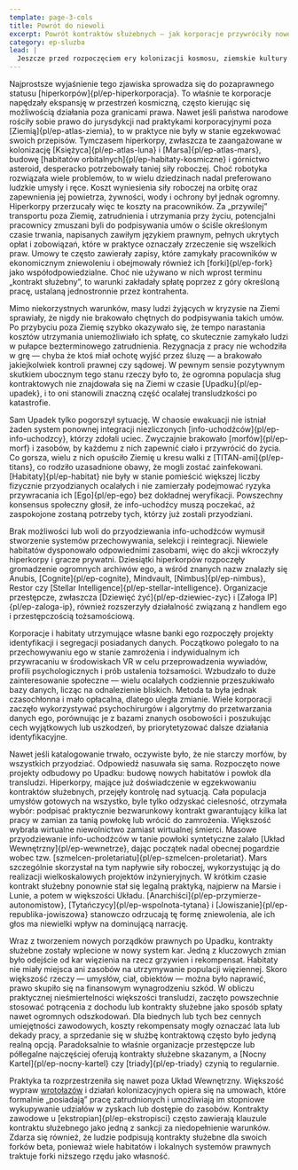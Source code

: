 ```yaml
---
template: page-3-cols
title: Powrót do niewoli
excerpt: Powrót kontraktów służebnych — jak korporacje przywróciły nowoczesne niewolnictwo.
category: ep-sluzba
lead: |
  Jeszcze przed rozpoczęciem ery kolonizacji kosmosu, ziemskie kultury i ustroje polityczne usunęły z systemów prawnych i społecznych instytucję [kontraktu służebnego](https://pl.wikipedia.org/wiki/Niewola_kontraktowa), niewolnictwo i inne formy legalnego zniewolenia. Historia tych praktyk była powszechnie potępiana. Większość ludzi i transludzi postrzegała wszelką formę ekonomicznej kontroli nad jednostką i jej działaniami jako niedopuszczalną. Jak zatem doszło do tego, że kontrakt służebny nie tylko powrócił w społeczeństwie transludzkim, ale stał się znaczącą siłą ekonomiczną i społeczną?
---
```


Najprostsze wyjaśnienie tego zjawiska sprowadza się do pozaprawnego statusu [hiperkorpów]{pl/ep-hiperkorporacja}. To właśnie te korporacje napędzały ekspansję w przestrzeń kosmiczną, często kierując się możliwością działania poza granicami prawa. Nawet jeśli państwa narodowe rościły sobie prawo do jurysdykcji nad praktykami korporacyjnymi poza [Ziemią]{pl/ep-atlas-ziemia}, to w praktyce nie były w stanie egzekwować swoich przepisów. Tymczasem hiperkorpy, zwłaszcza te zaangażowane w kolonizację [Księżyca]{pl/ep-atlas-luna} i [Marsa]{pl/ep-atlas-mars}, budowę [habitatów orbitalnych]{pl/ep-habitaty-kosmiczne} i górnictwo asteroid, desperacko potrzebowały taniej siły roboczej. Choć robotyka rozwiązała wiele problemów, to w wielu dziedzinach nadal preferowano ludzkie umysły i ręce. Koszt wyniesienia siły roboczej na orbitę oraz zapewnienia jej powietrza, żywności, wody i ochrony był jednak ogromny. Hiperkorpy przerzucały więc te koszty na pracowników. Za „przywilej” transportu poza Ziemię, zatrudnienia i utrzymania przy życiu, potencjalni pracownicy zmuszani byli do podpisywania umów o ściśle określonym czasie trwania, napisanych zawiłym językiem prawnym, pełnych ukrytych opłat i zobowiązań, które w praktyce oznaczały zrzeczenie się wszelkich praw. Umowy te często zawierały zapisy, które zamykały pracowników w ekonomicznym zniewoleniu i obejmowały również ich [forki]{pl/ep-fork} jako współodpowiedzialne. Choć nie używano w nich wprost terminu „kontrakt służebny”, to warunki zakładały spłatę poprzez z góry określoną pracę, ustalaną jednostronnie przez kontrahenta.

Mimo niekorzystnych warunków, masy ludzi żyjących w kryzysie na Ziemi sprawiały, że nigdy nie brakowało chętnych do podpisywania takich umów. Po przybyciu poza Ziemię szybko okazywało się, że tempo narastania kosztów utrzymania uniemożliwiało ich spłatę, co skutecznie zamykało ludzi w pułapce bezterminowego zatrudnienia. Rezygnacja z pracy nie wchodziła w grę — chyba że ktoś miał ochotę wyjść przez śluzę — a brakowało jakiejkolwiek kontroli prawnej czy sądowej. W pewnym sensie pozytywnym skutkiem ubocznym tego stanu rzeczy było to, że ogromna populacja sług kontraktowych nie znajdowała się na Ziemi w czasie [Upadku]{pl/ep-upadek}, i to oni stanowili znaczną część ocalałej transludzkości po katastrofie.

Sam Upadek tylko pogorszył sytuację. W chaosie ewakuacji nie istniał żaden system ponownej integracji niezliczonych [info-uchodźców]{pl/ep-info-uchodzcy}, którzy zdołali uciec. Zwyczajnie brakowało [morfów]{pl/ep-morf} i zasobów, by każdemu z nich zapewnić ciało i przywrócić do życia. Co gorsza, wielu z nich opuściło Ziemię u kresu walki z [TITAN-ami]{pl/ep-titans}, co rodziło uzasadnione obawy, że mogli zostać zainfekowani. [Habitaty]{pl/ep-habitat} nie były w stanie pomieścić większej liczby fizycznie przyodzianych ocalałych i nie zamierzały podejmować ryzyka przywracania ich [Ego]{pl/ep-ego} bez dokładnej weryfikacji. Powszechny konsensus społeczny głosił, że info-uchodźcy muszą poczekać, aż zaspokojone zostaną potrzeby tych, którzy już zostali przyodziani.

Brak możliwości lub woli do przyodziewania info-uchodźców wymusił stworzenie systemów przechowywania, selekcji i reintegracji. Niewiele habitatów dysponowało odpowiednimi zasobami, więc do akcji wkroczyły hiperkorpy i gracze prywatni. Dziesiątki hiperkorpów rozpoczęły gromadzenie ogromnych archiwów ego, a wśród znanych nazw znalazły się Anubis, [Cognite]{pl/ep-cognite}, Mindvault, [Nimbus]{pl/ep-nimbus}, Restor czy [Stellar Intelligence]{pl/ep-stellar-intelligence}. Organizacje przestępcze, zwłaszcza [Dziewięć żyć]{pl/ep-dziewiec-zyc} i [Załoga IP]{pl/ep-zaloga-ip}, również rozszerzyły działalność związaną z handlem ego i przestępczością tożsamościową.

Korporacje i habitaty utrzymujące własne banki ego rozpoczęły projekty identyfikacji i segregacji posiadanych danych. Początkowo polegało to na przechowywaniu ego w stanie zamrożenia i indywidualnym ich przywracaniu w środowiskach VR w celu przeprowadzenia wywiadów, profili psychologicznych i prób ustalenia tożsamości. Wzbudzało to duże zainteresowanie społeczne — wielu ocalałych codziennie przeszukiwało bazy danych, licząc na odnalezienie bliskich. Metoda ta była jednak czasochłonna i mało opłacalna, dlatego uległa zmianie. Wiele korporacji zaczęło wykorzystywać psychochirurgów i algorytmy do przetwarzania danych ego, porównując je z bazami znanych osobowości i poszukując cech wyjątkowych lub uszkodzeń, by priorytetyzować dalsze działania identyfikacyjne.

Nawet jeśli katalogowanie trwało, oczywiste było, że nie starczy morfów, by wszystkich przyodziać. Odpowiedź nasuwała się sama. Rozpoczęto nowe projekty odbudowy po Upadku: budowę nowych habitatów i powłok dla transludzi. Hiperkorpy, mające już doświadczenie w egzekwowaniu kontraktów służebnych, przejęły kontrolę nad sytuacją. Cała populacja umysłów gotowych na wszystko, byle tylko odzyskać cielesność, otrzymała wybór: podpisać praktycznie bezwarunkowy kontrakt gwarantujący kilka lat pracy w zamian za tanią powłokę lub wrócić do zamrożenia. Większość wybrała wirtualne niewolnictwo zamiast wirtualnej śmierci. Masowe przyodziewanie info-uchodźców w tanie powłoki syntetyczne zalało [Układ Wewnętrzny]{pl/ep-wewnetrze}, dając początek nadal obecnej pogardzie wobec tzw. [szmelcen-proletariatu]{pl/ep-szmelcen-proletariat}. Mars szczególnie skorzystał na tym napływie siły roboczej, wykorzystując ją do realizacji wielkoskalowych projektów inżynieryjnych. W krótkim czasie kontrakt służebny ponownie stał się legalną praktyką, najpierw na Marsie i Lunie, a potem w większości Układu. [Anarchiści]{pl/ep-przymierze-autonomistow}, [Tytańczycy]{pl/ep-wspolnota-tytana} i [Jowiszanie]{pl/ep-republika-jowiszowa} stanowczo odrzucają tę formę zniewolenia, ale ich głos ma niewielki wpływ na dominującą narrację.

Wraz z tworzeniem nowych porządków prawnych po Upadku, kontrakty służebne zostały wplecione w nowy system kar. Jedną z kluczowych zmian było odejście od kar więzienia na rzecz grzywien i rekompensat. Habitaty nie miały miejsca ani zasobów na utrzymywanie populacji więziennej. Skoro większość rzeczy — umysłów, ciał, obiektów — można było naprawić, prawo skupiło się na finansowym wynagrodzeniu szkód. W obliczu praktycznej nieśmiertelności większości transludzi, zaczęto powszechnie stosować potrącenia z dochodu lub kontrakty służebne jako sposób spłaty nawet ogromnych odszkodowań. Dla biednych lub tych bez cennych umiejętności zawodowych, koszty rekompensaty mogły oznaczać lata lub dekady pracy, a sprzedanie się w służbę kontraktową często było jedyną realną opcją. Paradoksalnie to właśnie organizacje przestępcze lub półlegalne najczęściej oferują kontrakty służebne skazanym, a [Nocny Kartel]{pl/ep-nocny-kartel} czy [triady]{pl/ep-triady} czynią to regularnie.

Praktyka ta rozprzestrzeniła się nawet poza Układ Wewnętrzny. Większość wypraw [wrotołazów](#) i działań kolonizacyjnych opiera się na umowach, które formalnie „posiadają” pracę zatrudnionych i umożliwiają im stopniowe wykupywanie udziałów w zyskach lub dostępie do zasobów. Kontrakty zawodowe u [ekstropian]{pl/ep-ekstropisci} często zawierają klauzule kontraktu służebnego jako jedną z sankcji za niedopełnienie warunków. Zdarza się również, że ludzie podpisują kontrakty służebne dla swoich forków beta, ponieważ wiele habitatów i lokalnych systemów prawnych traktuje forki niższego rzędu jako własność.

